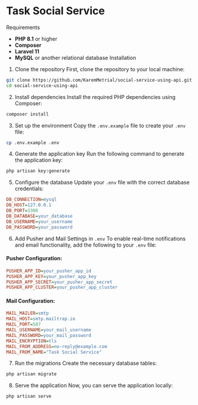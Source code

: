 # Task Social Service
Requirements
- **PHP 8.1** or higher
- **Composer**
- **Laravel 11**
- **MySQL** or another relational database
Installation
1. Clone the repository
First, clone the repository to your local machine:
```bash
git clone https://github.com/KaremMetrial/social-service-using-api.git
cd social-service-using-api
```
2. Install dependencies
Install the required PHP dependencies using Composer:
```bash
composer install
```
3. Set up the environment
Copy the `.env.example` file to create your `.env` file:
```bash
cp .env.example .env
```
4. Generate the application key
Run the following command to generate the application key:
```bash
php artisan key:generate
```
5. Configure the database
Update your `.env` file with the correct database credentials:
```ini
DB_CONNECTION=mysql
DB_HOST=127.0.0.1
DB_PORT=3306
DB_DATABASE=your_database
DB_USERNAME=your_username
DB_PASSWORD=your_password
```
6. Add Pusher and Mail Settings in `.env`
To enable real-time notifications and email functionality, add the following to your `.env` file:
#### Pusher Configuration:
```ini
PUSHER_APP_ID=your_pusher_app_id
PUSHER_APP_KEY=your_pusher_app_key
PUSHER_APP_SECRET=your_pusher_app_secret
PUSHER_APP_CLUSTER=your_pusher_app_cluster
```
#### Mail Configuration:
```ini
MAIL_MAILER=smtp
MAIL_HOST=smtp.mailtrap.io
MAIL_PORT=587
MAIL_USERNAME=your_mail_username
MAIL_PASSWORD=your_mail_password
MAIL_ENCRYPTION=tls
MAIL_FROM_ADDRESS=no-reply@example.com
MAIL_FROM_NAME="Task Social Service"
```
7. Run the migrations
Create the necessary database tables:
```bash
php artisan migrate
```
8. Serve the application
Now, you can serve the application locally:
```bash
php artisan serve
```
